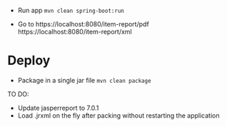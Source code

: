 * Run app
`mvn clean spring-boot:run`

* Go to
https://localhost:8080/item-report/pdf
https://localhost:8080/item-report/xml

# Deploy
* Package in a single jar file
`mvn clean package`

TO DO:
- Update jasperreport to 7.0.1
- Load .jrxml on the fly after packing without restarting the application


